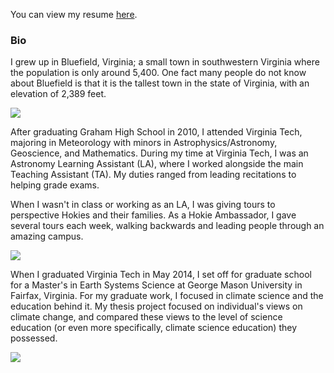 <!--# Welcome to Patrick's Personal Page -->
<!--
Markdown cheat sheet: https://github.com/adam-p/markdown-here/wiki/Markdown-Cheatsheet
-->

You can view my resume [here](https://docs.google.com/document/d/e/2PACX-1vS1jWKy05Az0NMO7s_WyhlzKfsLsry1QfYNvJsWoT1UOkKQMvm08wE8TLLmoGBlPoG0O52uGhmF9bjr/pub).

### Bio

I grew up in Bluefield, Virginia; a small town in southwestern Virginia where the population is only around 5,400. One fact many people do not know about Bluefield is that it is the tallest town in the state of Virginia, with an elevation of 2,389 feet.

<img src = "http://www.grubbphoto.com/Images/Fog/Fog%20Print.jpg" > <br />

After graduating Graham High School in 2010, I attended Virginia Tech, majoring in Meteorology with minors in Astrophysics/Astronomy, Geoscience, and Mathematics. During my time at Virginia Tech, I was an Astronomy Learning Assistant (LA), where I worked alongside the main Teaching Assistant (TA). My duties ranged from leading recitations to helping grade exams.

When I wasn't in class or working as an LA, I was giving tours to perspective Hokies and their families. As a Hokie Ambassador, I gave several tours each week, walking backwards and leading people through an amazing campus.

<img src = "https://vt.edu/content/dam/vt_edu/admissions/images/tour/galleries/burruss/burruss1.jpg.transform/xl-medium/image.jpg">

When I graduated Virginia Tech in May 2014, I set off for graduate school for a Master's in Earth Systems Science at George Mason University in Fairfax, Virginia. For my graduate work, I focused in climate science and the education behind it. My thesis project focused on individual's views on climate change, and compared these views to the level of science education (or even more specifically, climate science education) they possessed.

<img src = "https://s3-us-west-2.amazonaws.com/asset.plexuss.com/college/overview_images/4115_george-mason-university_01.jpg">



